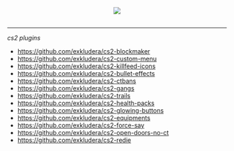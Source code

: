 <div align="center">
  <img src="https://www.icegif.com/wp-content/uploads/sasuke-icegif-6.gif">
</div>

<br>

<hr>

*cs2 plugins*
* https://github.com/exkludera/cs2-blockmaker
* https://github.com/exkludera/cs2-custom-menu
* https://github.com/exkludera/cs2-killfeed-icons
* https://github.com/exkludera/cs2-bullet-effects
* https://github.com/exkludera/cs2-ctbans
* https://github.com/exkludera/cs2-gangs
* https://github.com/exkludera/cs2-trails
* https://github.com/exkludera/cs2-health-packs
* https://github.com/exkludera/cs2-glowing-buttons
* https://github.com/exkludera/cs2-equipments
* https://github.com/exkludera/cs2-force-say
* https://github.com/exkludera/cs2-open-doors-no-ct
* https://github.com/exkludera/cs2-redie

<!--
### Hi there 👋
**exkludera/exkludera** is a ✨ _special_ ✨ repository because its `README.md` (this file) appears on your GitHub profile.

Here are some ideas to get you started:

- 🔭 I’m currently working on ...
- 🌱 I’m currently learning ...
- 👯 I’m looking to collaborate on ...
- 🤔 I’m looking for help with ...
- 💬 Ask me about ...
- 📫 How to reach me: ...
- 😄 Pronouns: ...
- ⚡ Fun fact: ...
-->
